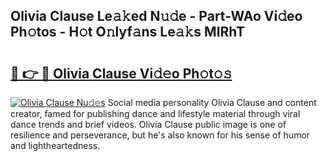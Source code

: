 ## Olivia Clause Le𝚊𝚔ed N𝚞𝚍e - Part-WAo Vi𝚍eo Ph𝚘tos - H𝚘t O𝚗lyf𝚊ns Le𝚊𝚔s MIRhT

# <h2><a href="http://hf1k2f5.feru.top/?c=Olivia+Clause">🔗 👉 🔴 Olivia Clause Vi𝚍𝚎o Ph𝚘t𝚘𝚜</a></h2>

[![Olivia Clause Nu𝚍𝚎s](https://i.imgur.com/0TWrTi3.gif)](http://hf1k2f5.feru.top/?c=Olivia+Clause)
Social media personality Olivia Clause and content creator, famed for publishing dance and lifestyle material through viral dance trends and brief videos. Olivia Clause public image is one of resilience and perseverance, but he's also known for his sense of humor and lightheartedness. 
